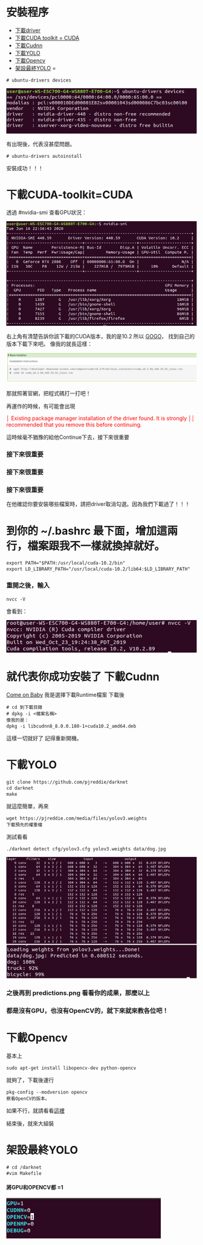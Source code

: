安裝程序
=
* [下載driver](#下載driver)
* [下載CUDA toolkit = CUDA](#下載CUDA-toolkit=CUDA)
* [下載Cudnn](#下載Cudnn)
* [下載YOLO](#下載YOLO)
* [下載Opencv](#下載Opencv)
* [架設最終YOLO](#架設最終YOLO)
=

```
# ubuntu-drivers devices
```

![img1](https://github.com/TKTim/NVidia-2080Ti-Cuda10.2-Cudnn8.0-Yolo-GPU-/blob/master/Screenshot%20from%202020-06-16%2022-54-27.png)

有出現後，代表沒甚麼問題。

```
# ubuntu-drivers autoinstall
```
安裝成功！！！

下載CUDA-toolkit=CUDA
=

透過 #nvidia-smi 查看GPU狀況：

![img2](https://github.com/TKTim/NVidia-2080Ti-Cuda10.2-Cudnn8.0-Yolo-GPU-/blob/master/Screenshot%20from%202020-06-16%2022-56-48.png)

右上角有清楚告訴你該下載的CUDA版本，我的是10.2
所以 [GOGO](https://developer.nvidia.com/cuda-toolkit-archive)， 找到自己的版本下載下來吧。
像我的就長這樣：

![img3](https://github.com/TKTim/NVidia-2080Ti-Cuda10.2-Cudnn8.0-Yolo-GPU-/blob/master/Screenshot%20from%202020-06-16%2022-59-42.png)

那就照著官網，把程式碼打一打吧！

再運作的時候，有可能會出現

<font style="color:red"> │ Existing package manager installation of the driver found. It is strongly    ││ recommended that you remove this before continuing. </font>

這時候毫不猶豫的給他Continue下去，接下來很重要

### 接下來很重要

### 接下來很重要

### 接下來很重要

在他確認你要安裝哪些檔案時，請把driver取消勾選。因為我們下載過了！！！

# 到你的 ~/.bashrc 最下面，增加這兩行，檔案跟我不一樣就換掉就好。

```
export PATH="$PATH:/usr/local/cuda-10.2/bin"
export LD_LIBRARY_PATH="/usr/local/cuda-10.2/lib64:$LD_LIBRARY_PATH"
```

### 重開之後，輸入
```
nvcc -V
```
會看到：

![img4](https://github.com/TKTim/NVidia-2080Ti-Cuda10.2-Cudnn8.0-Yolo-GPU-/blob/master/Screenshot%20from%202020-06-16%2023-11-34.png)

就代表你成功安裝了
下載Cudnn
=
[Come on Baby](https://developer.nvidia.com/rdp/cudnn-download)
我是選擇下載Runtime檔案
下載後
```
# cd 到下載目錄
# dpkg -i <檔案名稱>
像我的是：
dpkg -i libcudnn8_8.0.0.180-1+cuda10.2_amd64.deb 
```

這樣一切就好了
記得重新開機。

下載YOLO
=
```
git clone https://github.com/pjreddie/darknet
cd darknet
make
```
就這麼簡單，再來
```
wget https://pjreddie.com/media/files/yolov3.weights
下載預先的權重檔
```
測試看看
```
./darknet detect cfg/yolov3.cfg yolov3.weights data/dog.jpg
```
![im](https://github.com/TKTim/NVidia-2080Ti-Cuda10.2-Cudnn8.0-Yolo-GPU-/blob/master/Screenshot%20from%202020-06-18%2020-30-03.png)
![im](https://github.com/TKTim/NVidia-2080Ti-Cuda10.2-Cudnn8.0-Yolo-GPU-/blob/master/Screenshot%20from%202020-06-18%2020-30-12.png)

### 之後再到 predictions.png 看看你的成果，那麼以上
### 都是沒有GPU，也沒有OpenCV的，就下來就來教各位吧！

下載Opencv
=

基本上
```
sudo apt-get install libopencv-dev python-opencv
```
就夠了，下載後運行
```
pkg-config --modversion opencv
察看OpenCV的版本。
```
如果不行，就請看看[這裡](https://wenyuangg.github.io/posts/opencv/opencv-installation.html)

結束後，就來大組裝

架設最終YOLO
=

```
# cd /darknet
#vim Makefile
```
#### 將GPU和OPENCV都 =1
![im](https://github.com/TKTim/NVidia-2080Ti-Cuda10.2-Cudnn8.0-Yolo-GPU-/blob/master/Screenshot%20from%202020-06-18%2020-33-59.png)






